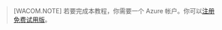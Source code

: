 > [WACOM.NOTE]
> 若要完成本教程，你需要一个 Azure 帐户。你可以[注册免费试用版][]。

  [注册免费试用版]: /http://www.windowsazure.cn/zh-cn/pricing/free-trial/
